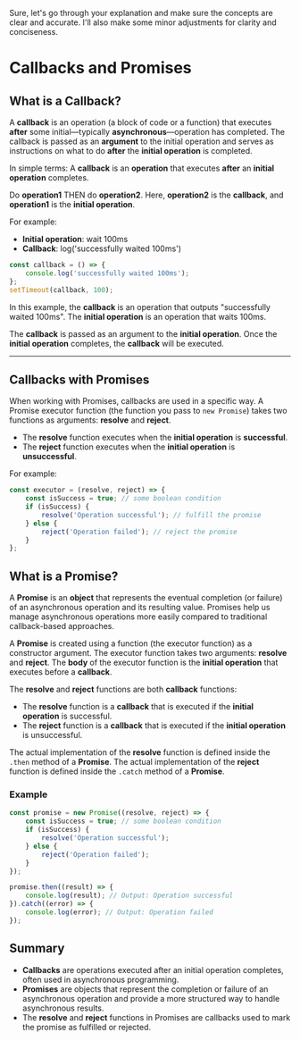 Sure, let's go through your explanation and make sure the concepts are clear and accurate. I'll also make some minor adjustments for clarity and conciseness.

# Callbacks and Promises

## What is a Callback?

A **callback** is an operation (a block of code or a function) that executes **after** some initial—typically **asynchronous**—operation has completed. The callback is passed as an **argument** to the initial operation and serves as instructions on what to do **after** the **initial operation** is completed.

In simple terms:
A **callback** is an **operation** that executes **after** an **initial operation** completes.

Do **operation1** THEN do **operation2**. Here, **operation2** is the **callback**, and **operation1** is the **initial operation**.

For example:

- **Initial operation**: wait 100ms
- **Callback**: log('successfully waited 100ms')

```js
const callback = () => {
    console.log('successfully waited 100ms');
};
setTimeout(callback, 100);
```

In this example, the **callback** is an operation that outputs "successfully waited 100ms". The **initial operation** is an operation that waits 100ms.

The **callback** is passed as an argument to the **initial operation**. Once the **initial operation** completes, the **callback** will be executed.

---

## Callbacks with Promises

When working with Promises, callbacks are used in a specific way. A Promise executor function (the function you pass to `new Promise`) takes two functions as arguments: **resolve** and **reject**.

- The **resolve** function executes when the **initial operation** is **successful**.
- The **reject** function executes when the **initial operation** is **unsuccessful**.

For example:

```js
const executor = (resolve, reject) => {
    const isSuccess = true; // some boolean condition
    if (isSuccess) {
        resolve('Operation successful'); // fulfill the promise
    } else {
        reject('Operation failed'); // reject the promise
    }
};
```

## What is a Promise?

A **Promise** is an **object** that represents the eventual completion (or failure) of an asynchronous operation and its resulting value. Promises help us manage asynchronous operations more easily compared to traditional callback-based approaches.

A **Promise** is created using a function (the executor function) as a constructor argument. The executor function takes two arguments: **resolve** and **reject**. The **body** of the executor function is the **initial operation** that executes before a **callback**.

The **resolve** and **reject** functions are both **callback** functions:

- The **resolve** function is a **callback** that is executed if the **initial operation** is successful.
- The **reject** function is a **callback** that is executed if the **initial operation** is unsuccessful.

The actual implementation of the **resolve** function is defined inside the `.then` method of a **Promise**. The actual implementation of the **reject** function is defined inside the `.catch` method of a **Promise**.

### Example

```js
const promise = new Promise((resolve, reject) => {
    const isSuccess = true; // some boolean condition
    if (isSuccess) {
        resolve('Operation successful');
    } else {
        reject('Operation failed');
    }
});

promise.then((result) => {
    console.log(result); // Output: Operation successful
}).catch((error) => {
    console.log(error); // Output: Operation failed
});
```

## Summary

- **Callbacks** are operations executed after an initial operation completes, often used in asynchronous programming.
- **Promises** are objects that represent the completion or failure of an asynchronous operation and provide a more structured way to handle asynchronous results.
- The **resolve** and **reject** functions in Promises are callbacks used to mark the promise as fulfilled or rejected.
